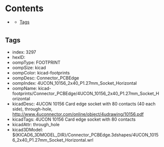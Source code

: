 



Contents
========

* [](#)
	* [Tags](#tags)

# 

## Tags

- index: 3297
- hexID: 
- oompType: FOOTPRINT
- oompSize: kicad
- oompColor: kicad-footprints
- oompDesc: Connector_PCBEdge
- oompIndex: 4UCON_10156_2x40_P1.27mm_Socket_Horizontal
- oompName: kicad-footprints/Connector_PCBEdge/4UCON_10156_2x40_P1.27mm_Socket_Horizontal
- kicadDesc: 4UCON 10156 Card edge socket with 80 contacts (40 each side), through-hole, http://www.4uconnector.com/online/object/4udrawing/10156.pdf
- kicadTags: 4UCON 10156 Card edge socket with 80 contacts
- kicadAttr: through_hole
- kicad3DModel: ${KICAD6_3DMODEL_DIR}/Connector_PCBEdge.3dshapes/4UCON_10156_2x40_P1.27mm_Socket_Horizontal.wrl
